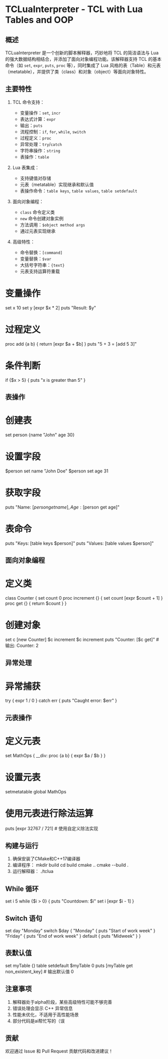 # TCLuaInterpreter - TCL with Lua Tables and OOP

## 概述

TCLuaInterpreter 是一个创新的脚本解释器，巧妙地将 TCL 的简洁语法与 Lua 的强大数据结构相结合，并添加了面向对象编程功能。该解释器支持 TCL 的基本命令（如 `set`, `expr`, `puts`, `proc` 等），同时集成了 Lua 风格的表（Table）和元表（metatable），并提供了类（class）和对象（object）等面向对象特性。

## 主要特性

1. TCL 命令支持：
   - 变量操作：`set`, `incr`
   - 表达式计算：`expr`
   - 输出：`puts`
   - 流程控制：`if`, `for`, `while`, `switch`
   - 过程定义：`proc`
   - 异常处理：`try`/`catch`
   - 字符串操作：`string`
   - 表操作：`table`

2. Lua 表集成：
   - 支持键值对存储
   - 元表（metatable）实现继承和默认值
   - 表操作命令：`table keys`, `table values`, `table setdefault`

3. 面向对象编程：
   - `class` 命令定义类
   - `new` 命令创建对象实例
   - 方法调用：`$object method args`
   - 通过元表实现继承

4. 高级特性：
   - 命令替换：`[command]`
   - 变量替换：`$var`
   - 大括号字符串：`{text}`
   - 元表支持运算符重载

# 变量操作
set x 10
set y [expr $x * 2]
puts "Result: $y"

# 过程定义
proc add {a b} {
    return [expr $a + $b]
}
puts "5 + 3 = [add 5 3]"

# 条件判断
if {$x > 5} {
    puts "x is greater than 5"
}

## 表操作

# 创建表
set person {name "John" age 30}

# 设置字段
$person set name "John Doe"
$person set age 31

# 获取字段
puts "Name: [$person get name], Age: [$person get age]"

# 表命令
puts "Keys: [table keys $person]"
puts "Values: [table values $person]"

## 面向对象编程

# 定义类
class Counter {
    set count 0
    proc increment {} {
        set count [expr $count + 1]
    }
    proc get {} {
        return $count
    }
}

# 创建对象
set c [new Counter]
$c increment
$c increment
puts "Counter: [$c get]"  # 输出: Counter: 2

## 异常处理

# 异常捕获
try {
    expr 1 / 0
} catch err {
    puts "Caught error: $err"
}

## 元表操作

# 定义元表
set MathOps {
    __div: proc {a b} { expr $a / $b }
}

# 设置元表
setmetatable global MathOps

# 使用元表进行除法运算
puts [expr 32767 / 721]  # 使用自定义除法实现

## 构建与运行

1. 确保安装了CMake和C++17编译器
2. 编译程序：
   mkdir build
   cd build
   cmake ..
   cmake --build .
3. 运行解释器：
   ./tclua

## While 循环
set i 5
while {$i > 0} {
    puts "Countdown: $i"
    set i [expr $i - 1]
}

## Switch 语句
set day "Monday"
switch $day {
    "Monday" { puts "Start of work week" }
    "Friday" { puts "End of work week" }
    default { puts "Midweek" }
}

## 表默认值
set myTable {}
table setdefault $myTable 0
puts [myTable get non_existent_key]  # 输出默认值 0

## 注意事项

1. 解释器处于alpha阶段，某些高级特性可能不够完善
2. 错误处理会显示 C++ 异常信息
3. 性能未优化，不适用于高性能场景
4. 部分代码是ai帮忙写的（误

## 贡献

欢迎通过 Issue 和 Pull Request 贡献代码和改进建议！
